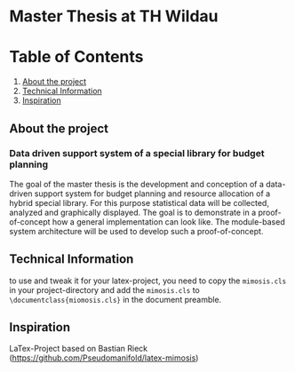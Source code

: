 # Master Thesis at TH Wildau

# Table of Contents
1. [About the project](#about-the-project)
1. [Technical Information](#technical-information)
1. [Inspiration](#inspiration)


## About the project
### Data driven support system of a special library for budget planning
The goal of the master thesis is the development and conception of a data-driven support system for budget planning and resource allocation of a hybrid special library. For this purpose statistical data will be collected, analyzed and graphically displayed. The goal is to demonstrate in a proof-of-concept how a general implementation can look like. The module-based system architecture will be used to develop such a proof-of-concept.
 
## Technical Information
to use and tweak it for your latex-project, 
you need to copy the `mimosis.cls` in your project-directory and 
add the `mimosis.cls` to `\documentclass{miomosis.cls}` in the document preamble.

## Inspiration
LaTex-Project based on Bastian Rieck (https://github.com/Pseudomanifold/latex-mimosis)
